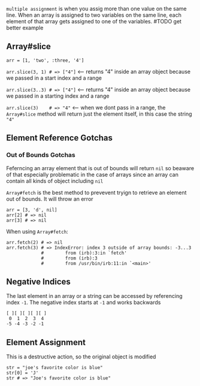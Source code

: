 `multiple assignment` is when you assig more than one value on the same line. When an array is assigned to two variables on the same line, each element of that array gets assigned to one of the variables. #TODO get better example


## Array#slice 

`arr = [1, 'two', :three, '4']`

`arr.slice(3, 1) # => ["4"]` <-- returns "4" inside an array object because we passed in a start index and a range

`arr.slice(3..3) # => ["4"]` <-- returns "4" inside an array object because we passed in a starting index and a range

`arr.slice(3)    # => "4"` <-- when we dont pass in a range, the `Array#slice` method will return just the element itself, in this case the string `"4"`

## Element Reference Gotchas

### Out of Bounds Gotchas
Feferncing an array element that is out of bounds will return `nil` so beaware of that
especially problematic in the case of arrays since an array can contain all kinds of object
including `nil`

`Array#fetch` is the best method to prevevent tryign to retrieve an element out of bounds. It will throw an error
```
arr = [3, 'd', nil]
arr[2] # => nil
arr[3] # => nil
```
When using `Array#fetch`:
```
arr.fetch(2) # => nil
arr.fetch(3) # => IndexError: index 3 outside of array bounds: -3...3
             #        from (irb):3:in `fetch'
             #        from (irb):3
             #        from /usr/bin/irb:11:in `<main>'
```

## Negative Indices
The last element in an array or a string can be accessed by referencing index `-1`. The negative index starts at `-1` and works backwards

```
[ ][ ][ ][ ][ ]
 0  1  2  3  4
-5 -4 -3 -2 -1
```

## Element Assignment
This is a destructive action, so the original object is modified
```
str = "joe's favorite color is blue"
str[0] = 'J'
str # => "Joe's favorite color is blue"
```